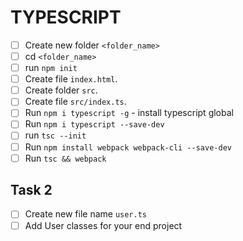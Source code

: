 # TYPESCRIPT

- [ ]  Create new folder `<folder_name>`
- [ ]  cd `<folder_name>`
- [ ]  run `npm init`
- [ ]  Create file `index.html`.
- [ ]  Create folder `src`.
- [ ]  Create file `src/index.ts`.
- [ ]  Run `npm i typescript -g` - install typescript global
- [ ]  Run `npm i typescript --save-dev`
- [ ]  run `tsc --init`
- [ ]  Run `npm install webpack webpack-cli --save-dev`
- [ ]  Run `tsc && webpack`

## Task 2
- [ ] Create new file name `user.ts`
- [ ] Add User classes for your end project